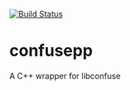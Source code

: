 [![Build Status](https://travis-ci.org/DevCodeOne/confusepp.svg?branch=master)](https://travis-ci.org/DevCodeOne/confusepp)

# confusepp

A C++ wrapper for libconfuse
